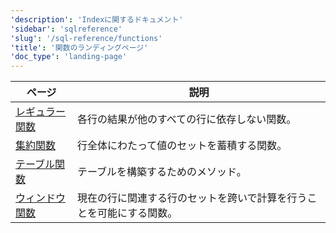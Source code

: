 ```yaml
---
'description': 'Indexに関するドキュメント'
'sidebar': 'sqlreference'
'slug': '/sql-reference/functions'
'title': '関数のランディングページ'
'doc_type': 'landing-page'
---
```


| ページ                                                                | 説明                                                                                                   |
|---------------------------------------------------------------------|--------------------------------------------------------------------------------------------------------|
| [レギュラー関数](/sql-reference/functions/regular-functions)        | 各行の結果が他のすべての行に依存しない関数。                                                            |
| [集約関数](/sql-reference/aggregate-functions)                      | 行全体にわたって値のセットを蓄積する関数。                                                            |
| [テーブル関数](/sql-reference/table-functions)                      | テーブルを構築するためのメソッド。                                                                    |
| [ウィンドウ関数](/sql-reference/window-functions)                  | 現在の行に関連する行のセットを跨いで計算を行うことを可能にする関数。                                    |
